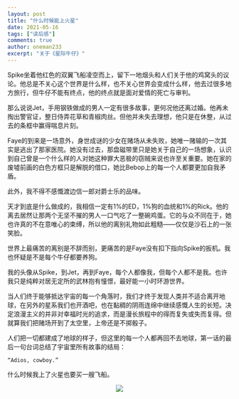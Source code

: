 ```yaml
---
layout: post
title: "什么时候能上火星"
date: 2021-05-16
tags: ["读后感"]
comments: true
author: oneman233
excerpt: "关于《星际牛仔》"
---
```


Spike坐着他红色的双翼飞船凌空而上，留下一地烟头和人们关于他的鸡窝头的议论。他总是不关心这个世界是什么样，也不关心世界会变成什么样，他去过很多地方旅行，但牛仔不能有终点，他的终点就是面对爱情的死亡与审判。

那么说说Jet，手用钢铁做成的男人一定有很多故事，更何况他还离过婚。他再未掏出警官证，整日侍弄花草和青椒肉丝。但他并未失去理想，他只是在休整，从过去的条框中赢得喘息片刻。

Faye的到来是一场意外，身世成谜的少女在赌场从未失败，她唯一赌输的一次其实是逃出了那家医院。她没有过去，那盘磁带里只是她关于自己的一场想象，认识到自己曾是一个什么样的人对她这种罪大恶极的窃贼来说也许至关重要。她在家的废墟前画的白色方框只是解脱的借口，她比Bebop上的每一个人都要更加自我矛盾。

此外，我不得不感慨渡边信一郎对爵士乐的品味。

天才到底是什么做成的，我相信一定有1%的ED，1%狗的血统和1%的Rick。他的离去居然让那两个无坚不摧的男人一口气吃了一整碗鸡蛋。它的与众不同在于，她也许真的不在意唯心的束缚，所以他的离别礼物如此粗糙——仅仅是沙石上的一张笑脸。

世界上最痛苦的离别是不辞而别，更痛苦的是Faye没有扣下指向Spike的扳机。我也怀疑是不是每个牛仔都要养狗。

我的头像从Spike，到Jet，再到Faye，每个人都像我，但每个人都不是我。也许我只是纯粹对居无定所的武林抱有憧憬，最好能一小时环游世界。

当人们终于能够抵达宇宙的每一个角落时，我们才终于发现人类并不适合离开地球，在另外的星系我们也开酒吧，也在黏稠的阴雨连绵中继续感慨人生的长短。决定浪漫主义的并非对幸福时光的追求，而是漫长旅程中的得而复失或失而复得。但就算我们把赌场开到了太空里，上帝还是不掷骰子。

人们把一切都建成了地球的样子，但这里的每一个人都再回不去地球，第一话的最后一句台词总结了宇宙里所有故事的结局：

    “Adios, cowboy.”

什么时候我上了火星也要买一艘飞船。

<div align=center>
    <img src="../images/2021-05-16-ShenMeShiHouNengShangHuoXing-1.jpeg"/>
</div>